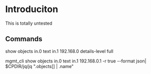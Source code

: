 # Introduciton

This is totally untested

## Commands

show objects in.0 text in.1 192.168.0 details-level full

mgmt_cli show objects in.0 text in.1 192.168.0.1  -r true --format json| $CPDIR/jq/jq ".objects[] | .name"
